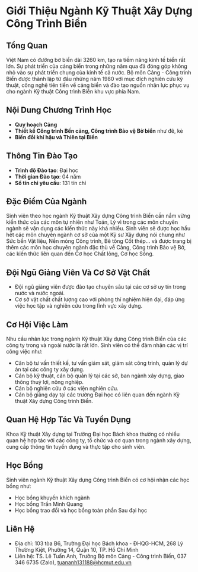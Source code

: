 # Giới Thiệu Ngành Kỹ Thuật Xây Dựng Công Trình Biển

## Tổng Quan
Việt Nam có đường bờ biển dài 3260 km, tạo ra tiềm năng kinh tế biển rất lớn. Sự phát triển của cảng biển trong những năm qua đã đóng góp không nhỏ vào sự phát triển chung của kinh tế cả nước. Bộ môn Cảng - Công trình Biển được thành lập từ đầu những năm 1980 với mục đích nghiên cứu kỹ thuật, công nghệ tiên tiến về cảng biển và đào tạo nguồn nhân lực phục vụ cho ngành Kỹ thuật Công trình Biển khu vực phía Nam.

## Nội Dung Chương Trình Học
- **Quy hoạch Cảng**
- **Thiết kế Công trình Bến cảng, Công trình Bảo vệ Bờ biển** như đê, kè
- **Biến đổi khí hậu và Thiên tại Biển**

## Thông Tin Đào Tạo
- **Trình độ Đào tạo**: Đại học
- **Thời gian Đào tạo**: 04 năm
- **Số tín chỉ yêu cầu**: 131 tín chỉ

## Đặc Điểm Của Ngành
Sinh viên theo học ngành Kỹ thuật Xây dựng Công trình Biển cần nắm vững kiến thức của các môn tự nhiên như Toán, Lý vì trong các môn chuyên ngành sẽ vận dụng các kiến thức này khá nhiều. Sinh viên sẽ được học hầu hết các môn chuyên ngành cơ sở của một Kỹ sư Xây dựng nói chung như Sức bền Vật liệu, Nền móng Công trình, Bê tông Cốt thép... và được trang bị thêm các môn học chuyên ngành đặc thù về Cảng, Công trình Bảo vệ Bờ, các kiến thức liên quan đến Cơ học Chất lỏng, Cơ học Sông.

## Đội Ngũ Giảng Viên Và Cơ Sở Vật Chất
- Đội ngũ giảng viên được đào tạo chuyên sâu tại các cơ sở uy tín trong nước và nước ngoài.
- Cơ sở vật chất chất lượng cao với phòng thí nghiệm hiện đại, đáp ứng việc học tập và nghiên cứu trong lĩnh vực xây dựng.

## Cơ Hội Việc Làm
Nhu cầu nhân lực trong ngành Kỹ thuật Xây dựng Công trình Biển của các công ty trong và ngoài nước là rất lớn. Sinh viên có thể đảm nhận các vị trí công việc như:
- Căn bộ tư vấn thiết kế, tư vấn giám sát, giám sát công trình, quản lý dự án tại các công ty xây dựng.
- Cán bộ kỹ thuật, cán bộ quản lý tại các sở, ban ngành xây dựng, giao thông thuỷ lợi, nông nghiệp.
- Cán bộ nghiên cứu ở các viện nghiên cứu.
- Cán bộ giảng dạy tại các trường Đại học có liên quan đến ngành Kỹ thuật Xây dựng Công trình Biển.

## Quan Hệ Hợp Tác Và Tuyển Dụng
Khoa Kỹ thuật Xây dựng tại Trường Đại học Bách khoa thường có nhiều quan hệ hợp tác với các công ty, tổ chức và cơ quan trong ngành xây dựng, cung cấp thông tin tuyển dụng và thực tập cho sinh viên.

## Học Bổng
Sinh viên ngành Kỹ thuật Xây dựng Công trình Biển có cơ hội nhận các học bổng như:
- Học bổng khuyến khích ngành
- Học bổng Trần Minh Quang
- Học bổng trao đổi và học bổng toàn phần Sau đại học

## Liên Hệ
- Địa chỉ: 103 tòa B6, Trường Đại học Bách khoa - ĐHQG-HCM, 268 Lý Thường Kiệt, Phường 14, Quận 10, TP. Hồ Chí Minh
- Liên hệ: TS. Lê Tuấn Anh, Trưởng Bộ môn Cảng - Công trình Biến, 037 346 6735 (Zalo), [tuananh131188@hcmut.edu.vn](mailto:tuananh131188@hcmut.edu.vn)